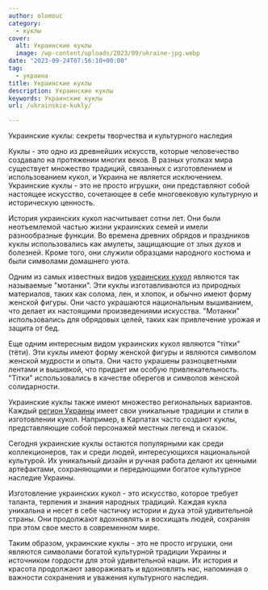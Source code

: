 ```yaml
---
author: olomouc
category:
  - куклы
cover:
  alt: Украинские куклы
  image: /wp-content/uploads/2023/09/ukraine-jpg.webp
date: "2023-09-24T07:56:10+00:00"
tag:
  - украина
title: Украинские куклы
description: Украинские куклы
keywords: Украинские куклы
url: /ukrainskie-kukly/

---
```

Украинские куклы: секреты творчества и культурного наследия

Куклы \- это одно из древнейших искусств, которые человечество создавало на протяжении многих веков. В разных уголках мира существует множество традиций, связанных с изготовлением и использованием кукол, и Украина не является исключением. Украинские куклы \- это не просто игрушки, они представляют собой настоящее искусство, сочетающее в себе многовековую культурную и историческую ценность.

История украинских кукол насчитывает сотни лет. Они были неотъемлемой частью жизни украинских семей и имели разнообразные функции. Во времена древних обрядов и праздников куклы использовались как амулеты, защищающие от злых духов и болезней. Кроме того, они служили образцами народного костюма и были символами домашнего уюта.

Одним из самых известных видов [украинских кукол](https://www.adora.ru/dolls_shostka/) являются так называемые "мотанки". Эти куклы изготавливаются из природных материалов, таких как солома, лен, и хлопок, и обычно имеют форму женской фигуры. Они часто украшаются национальным вышиванием, что делает их настоящими произведениями искусства. "Мотанки" использовались для обрядовых целей, таких как привлечение урожая и защита от бед.

Еще одним интересным видом украинских кукол являются "тітки" (тёти). Эти куклы имеют форму женской фигуры и являются символом женской мудрости и опыта. Они часто украшены разноцветными лентами и вышивкой, что придает им особую привлекательность. "Тітки" использовались в качестве оберегов и символов женской солидарности.

Украинские куклы также имеют множество региональных вариантов. Каждый [регион Украины](https://www.adora.ru/igrushki-poltavy/) имеет свои уникальные традиции и стили в изготовлении кукол. Например, в Карпатах часто создают куклы, представляющие собой персонажей местных легенд и сказок.

Сегодня украинские куклы остаются популярными как среди коллекционеров, так и среди людей, интересующихся национальной культурой. Их уникальный дизайн и ручная работа делают их ценными артефактами, сохраняющими и передающими богатое культурное наследие Украины.

Изготовление украинских кукол \- это искусство, которое требует таланта, терпения и знания народных традиций. Каждая кукла уникальна и несет в себе частичку истории и духа этой удивительной страны. Они продолжают вдохновлять и восхищать людей, сохраняя при этом свое место в современном мире.

Таким образом, украинские куклы \- это не просто игрушки, они являются символами богатой культурной традиции Украины и источником гордости для этой удивительной нации. Их история и красота продолжают завораживать и вдохновлять нас, напоминая о важности сохранения и уважения культурного наследия.
